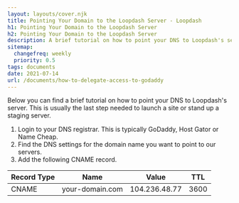 ```yaml
---
layout: layouts/cover.njk
title: Pointing Your Domain to the Loopdash Server - Loopdash
h1: Pointing Your Domain to the Loopdash Server
h2: Pointing Your Domain to the Loopdash Server
description: A brief tutorial on how to point your DNS to Loopdash's server
sitemap:
  changefreq: weekly
  priority: 0.5
tags: documents
date: 2021-07-14
url: /documents/how-to-delegate-access-to-godaddy
---
```


<section class="wrapper-sm">
  <p class="mb-5 text-xl">Below you can find a brief tutorial on how to point your DNS to Loopdash's server. This is usually the last step needed to launch a site or stand up a staging server.</p>

  <ol class="list-decimal list-inside mb-6 text-xl">
    <li>Login to your DNS registrar. This is typically GoDaddy, Host Gator or Name Cheap.</li>
    <li>Find the DNS settings for the domain name you want to point to our servers.</li>
    <li>Add the following CNAME record.</li>
  </ol>

  <div class="rounded-xl overflow-hidden bg-blue-50 p-5 text-base">
    <table class="table-auto">
      <thead class="green-600">
        <tr>
          <th class="w-1/2 px-4 py-2 text-blue-600">Record Type</th>
          <th class="w-1/2 px-4 py-2 text-blue-600">Name</th>
          <th class="w-1/2 px-4 py-2 text-blue-600">Value</th>
          <th class="w-1/2 px-4 py-2 text-blue-600">TTL</th>
        </tr>
      </thead>
      <tbody>
        <tr>
          <td class="border border-blue-500 px-4 py-2 text-blue-600 font-normal">CNAME</td>
          <td class="border border-blue-500 px-4 py-2 text-blue-600 font-normal italic">your-domain.com</td>
          <td class="border border-blue-500 px-4 py-2 text-blue-600 font-normal font-mono">104.236.48.77</td>
          <td class="border border-blue-500 px-4 py-2 text-blue-600 font-normal">3600</td>
        </tr>
      </tbody>
    </table>
  </div>
</section>